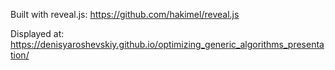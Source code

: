 Built with reveal.js: https://github.com/hakimel/reveal.js

Displayed at: https://denisyaroshevskiy.github.io/optimizing_generic_algorithms_presentation/